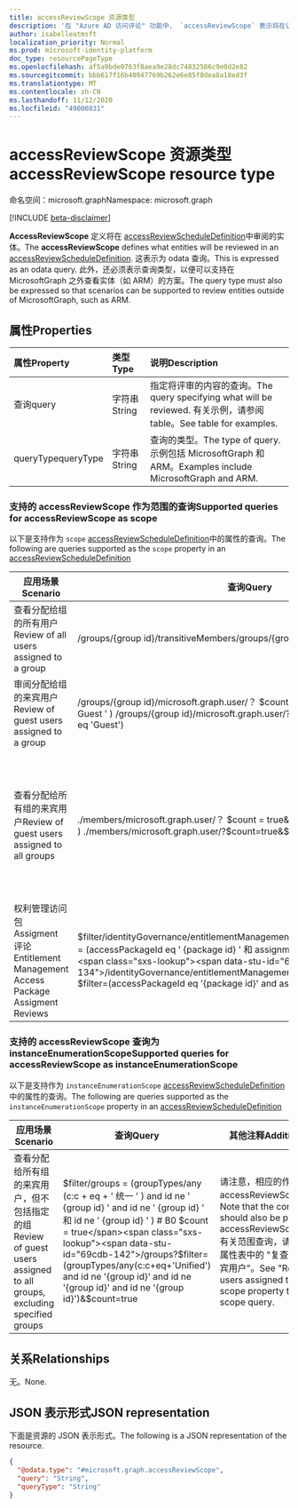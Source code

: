 ```yaml
---
title: accessReviewScope 资源类型
description: '在 "Azure AD 访问评论" 功能中， `accessReviewScope` 表示将在访问评审中审阅的实体。  '
author: isabelleatmsft
localization_priority: Normal
ms.prod: microsoft-identity-platform
doc_type: resourcePageType
ms.openlocfilehash: af5a9bde0763f8aea9e28dc74832586c9e0d2e82
ms.sourcegitcommit: bbb617f16b40947769b262e6e85f0dea8a18ed3f
ms.translationtype: MT
ms.contentlocale: zh-CN
ms.lasthandoff: 11/12/2020
ms.locfileid: "49000831"
---
```

# <a name="accessreviewscope-resource-type"></a><span data-ttu-id="69cdb-103">accessReviewScope 资源类型</span><span class="sxs-lookup"><span data-stu-id="69cdb-103">accessReviewScope resource type</span></span>

<span data-ttu-id="69cdb-104">命名空间：microsoft.graph</span><span class="sxs-lookup"><span data-stu-id="69cdb-104">Namespace: microsoft.graph</span></span>

[!INCLUDE [beta-disclaimer](../../includes/beta-disclaimer.md)]

<span data-ttu-id="69cdb-105">**AccessReviewScope** 定义将在 [accessReviewScheduleDefinition](accessreviewscheduledefinition.md)中审阅的实体。</span><span class="sxs-lookup"><span data-stu-id="69cdb-105">The **accessReviewScope** defines what entities will be reviewed in an [accessReviewScheduleDefinition](accessreviewscheduledefinition.md).</span></span> <span data-ttu-id="69cdb-106">这表示为 odata 查询。</span><span class="sxs-lookup"><span data-stu-id="69cdb-106">This is expressed as an odata query.</span></span> <span data-ttu-id="69cdb-107">此外，还必须表示查询类型，以便可以支持在 MicrosoftGraph 之外查看实体（如 ARM）的方案。</span><span class="sxs-lookup"><span data-stu-id="69cdb-107">The query type must also be expressed so that scenarios can be supported to review entities outside of MicrosoftGraph, such as ARM.</span></span>

## <a name="properties"></a><span data-ttu-id="69cdb-108">属性</span><span class="sxs-lookup"><span data-stu-id="69cdb-108">Properties</span></span>
| <span data-ttu-id="69cdb-109">属性</span><span class="sxs-lookup"><span data-stu-id="69cdb-109">Property</span></span>   | <span data-ttu-id="69cdb-110">类型</span><span class="sxs-lookup"><span data-stu-id="69cdb-110">Type</span></span>  | <span data-ttu-id="69cdb-111">说明</span><span class="sxs-lookup"><span data-stu-id="69cdb-111">Description</span></span> |
| :-------------------------| :---------- | :---------- |
| <span data-ttu-id="69cdb-112">查询</span><span class="sxs-lookup"><span data-stu-id="69cdb-112">query</span></span> |<span data-ttu-id="69cdb-113">字符串</span><span class="sxs-lookup"><span data-stu-id="69cdb-113">String</span></span>  | <span data-ttu-id="69cdb-114">指定将评审的内容的查询。</span><span class="sxs-lookup"><span data-stu-id="69cdb-114">The query specifying what will be reviewed.</span></span> <span data-ttu-id="69cdb-115">有关示例，请参阅 table。</span><span class="sxs-lookup"><span data-stu-id="69cdb-115">See table for examples.</span></span> |
|<span data-ttu-id="69cdb-116">queryType</span><span class="sxs-lookup"><span data-stu-id="69cdb-116">queryType</span></span>  |<span data-ttu-id="69cdb-117">字符串</span><span class="sxs-lookup"><span data-stu-id="69cdb-117">String</span></span> | <span data-ttu-id="69cdb-118">查询的类型。</span><span class="sxs-lookup"><span data-stu-id="69cdb-118">The type of query.</span></span> <span data-ttu-id="69cdb-119">示例包括 MicrosoftGraph 和 ARM。</span><span class="sxs-lookup"><span data-stu-id="69cdb-119">Examples include MicrosoftGraph and ARM.</span></span> |

### <a name="supported-queries-for-accessreviewscope-as-scope"></a><span data-ttu-id="69cdb-120">支持的 accessReviewScope 作为范围的查询</span><span class="sxs-lookup"><span data-stu-id="69cdb-120">Supported queries for accessReviewScope as scope</span></span>
<span data-ttu-id="69cdb-121">以下是支持作为 `scope` [accessReviewScheduleDefinition](accessreviewscheduledefinition.md)中的属性的查询。</span><span class="sxs-lookup"><span data-stu-id="69cdb-121">The following are queries supported as the `scope` property in an [accessReviewScheduleDefinition](accessreviewscheduledefinition.md)</span></span>

|<span data-ttu-id="69cdb-122">应用场景</span><span class="sxs-lookup"><span data-stu-id="69cdb-122">Scenario</span></span>| <span data-ttu-id="69cdb-123">查询</span><span class="sxs-lookup"><span data-stu-id="69cdb-123">Query</span></span> | <span data-ttu-id="69cdb-124">其他注释</span><span class="sxs-lookup"><span data-stu-id="69cdb-124">Additional Comments</span></span> |
|--|--|-- |
| <span data-ttu-id="69cdb-125">查看分配给组的所有用户</span><span class="sxs-lookup"><span data-stu-id="69cdb-125">Review of all users assigned to a group</span></span> | <span data-ttu-id="69cdb-126">/groups/{group id}/transitiveMembers</span><span class="sxs-lookup"><span data-stu-id="69cdb-126">/groups/{group id}/transitiveMembers</span></span> ||
| <span data-ttu-id="69cdb-127">审阅分配给组的来宾用户</span><span class="sxs-lookup"><span data-stu-id="69cdb-127">Review of guest users assigned to a group</span></span> | <span data-ttu-id="69cdb-128">/groups/{group id}/microsoft.graph.user/？ $count = true&$filter = (userType eq ' Guest ' ) </span><span class="sxs-lookup"><span data-stu-id="69cdb-128">/groups/{group id}/microsoft.graph.user/?$count=true&$filter=(userType eq 'Guest')</span></span> ||
| <span data-ttu-id="69cdb-129">查看分配给所有组的来宾用户</span><span class="sxs-lookup"><span data-stu-id="69cdb-129">Review of guest users assigned to all groups</span></span> | <span data-ttu-id="69cdb-130">./members/microsoft.graph.user/？ $count = true&$filter = (userType eq ' Guest ' ) </span><span class="sxs-lookup"><span data-stu-id="69cdb-130">./members/microsoft.graph.user/?$count=true&$filter=(userType eq 'Guest')</span></span> | <span data-ttu-id="69cdb-131">请注意，相应的 instanceEnumerationScope 也应传递给 accessReviewScheduleDefinition。</span><span class="sxs-lookup"><span data-stu-id="69cdb-131">Note that the corresponding instanceEnumerationScope should also be passed in to the accessReviewScheduleDefinition.</span></span> <span data-ttu-id="69cdb-132">有关 instanceEnumerationScope 查询，请参阅下表。</span><span class="sxs-lookup"><span data-stu-id="69cdb-132">See table below for instanceEnumerationScope query.</span></span> |
| <span data-ttu-id="69cdb-133">权利管理访问包 Assigment 评论</span><span class="sxs-lookup"><span data-stu-id="69cdb-133">Entitlement Management Access Package Assigment Reviews</span></span> | <span data-ttu-id="69cdb-134">$filter/identityGovernance/entitlementManagement/accessPackageAssignments = (accessPackageId eq ' {package id} ' 和 assignmentPolicyId eq ' {id} ' ) </span><span class="sxs-lookup"><span data-stu-id="69cdb-134">/identityGovernance/entitlementManagement/accessPackageAssignments?$filter=(accessPackageId eq '{package id}' and assignmentPolicyId eq '{id}')</span></span>| <span data-ttu-id="69cdb-135">请注意，访问包分配审查仅支持读取</span><span class="sxs-lookup"><span data-stu-id="69cdb-135">Note that only READ is supported for Access Package Assignment Reviews</span></span>|

### <a name="supported-queries-for-accessreviewscope-as-instanceenumerationscope"></a><span data-ttu-id="69cdb-136">支持的 accessReviewScope 查询为 instanceEnumerationScope</span><span class="sxs-lookup"><span data-stu-id="69cdb-136">Supported queries for accessReviewScope as instanceEnumerationScope</span></span>
<span data-ttu-id="69cdb-137">以下是支持作为 `instanceEnumerationScope` [accessReviewScheduleDefinition](accessreviewscheduledefinition.md)中的属性的查询。</span><span class="sxs-lookup"><span data-stu-id="69cdb-137">The following are queries supported as the `instanceEnumerationScope` property in an [accessReviewScheduleDefinition](accessreviewscheduledefinition.md)</span></span>

|<span data-ttu-id="69cdb-138">应用场景</span><span class="sxs-lookup"><span data-stu-id="69cdb-138">Scenario</span></span>| <span data-ttu-id="69cdb-139">查询</span><span class="sxs-lookup"><span data-stu-id="69cdb-139">Query</span></span> | <span data-ttu-id="69cdb-140">其他注释</span><span class="sxs-lookup"><span data-stu-id="69cdb-140">Additional Comments</span></span> |
|--|--|--|
| <span data-ttu-id="69cdb-141">查看分配给所有组的来宾用户，但不包括指定的组</span><span class="sxs-lookup"><span data-stu-id="69cdb-141">Review of guest users assigned to all groups, excluding specified groups</span></span> | <span data-ttu-id="69cdb-142">$filter/groups = (groupTypes/any (c:c + eq + ' 统一 ' ) and id ne ' {group id} ' and id ne ' {group id} ' 和 id ne ' {group id} ' ) # B0 $count = true</span><span class="sxs-lookup"><span data-stu-id="69cdb-142">/groups?$filter=(groupTypes/any(c:c+eq+'Unified') and id ne '{group id}' and id ne '{group id}' and id ne '{group id}')&$count=true</span></span> | <span data-ttu-id="69cdb-143">请注意，相应的作用域也应传递给 accessReviewScheduleDefinition。</span><span class="sxs-lookup"><span data-stu-id="69cdb-143">Note that the corresponding scope should also be passed in to the accessReviewScheduleDefinition.</span></span> <span data-ttu-id="69cdb-144">有关范围查询，请参阅上面的作用域属性表中的 "复查分配给所有组的来宾用户"。</span><span class="sxs-lookup"><span data-stu-id="69cdb-144">See "Review of guest users assigned to all groups" in scope property table above for the scope query.</span></span> |

## <a name="relationships"></a><span data-ttu-id="69cdb-145">关系</span><span class="sxs-lookup"><span data-stu-id="69cdb-145">Relationships</span></span>
<span data-ttu-id="69cdb-146">无。</span><span class="sxs-lookup"><span data-stu-id="69cdb-146">None.</span></span>

## <a name="json-representation"></a><span data-ttu-id="69cdb-147">JSON 表示形式</span><span class="sxs-lookup"><span data-stu-id="69cdb-147">JSON representation</span></span>
<span data-ttu-id="69cdb-148">下面是资源的 JSON 表示形式。</span><span class="sxs-lookup"><span data-stu-id="69cdb-148">The following is a JSON representation of the resource.</span></span>
<!-- {
  "blockType": "resource",
  "@odata.type": "microsoft.graph.accessReviewScope"
}
-->
``` json
{
  "@odata.type": "#microsoft.graph.accessReviewScope",
  "query": "String",
  "queryType": "String"
}
```

<!--
{
  "type": "#page.annotation",
  "description": "accessReviewScope resource",
  "keywords": "",
  "section": "documentation",
  "tocPath": "",
  "suppressions": []
}
-->
